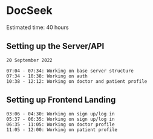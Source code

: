 # DocSeek

Estimated time: 40 hours

## Setting up the Server/API
```
20 September 2022

07:04 - 07:34: Working on base server structure
07:34 - 10:38: Working on auth
10:38 - 12:12: Working on doctor and patient profile
```

## Setting up Frontend Landing
```
03:06 - 04:30: Working on sign up/log in
05:37 - 06:35: Working on sign up/log in
06:35 - 11:05: Working on doctor profile
11:05 - 12:00: Working on patient profile
```